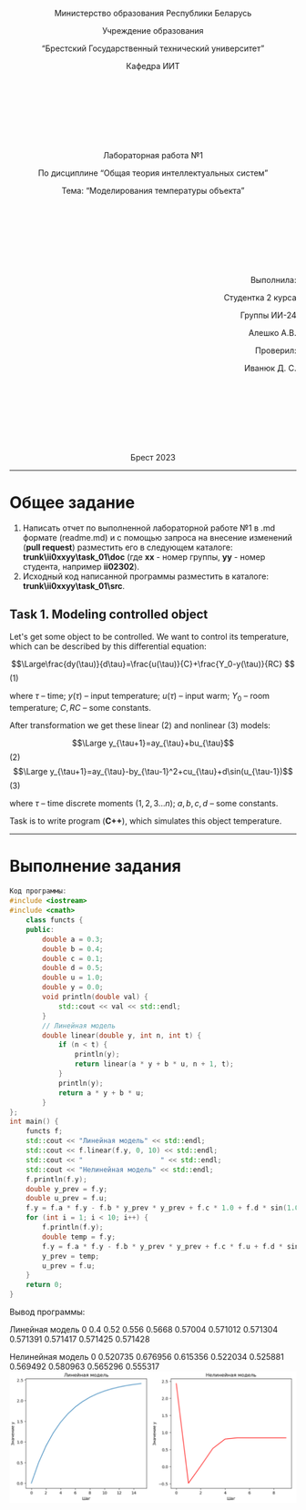 <p style="text-align: center;">Министерство образования Республики Беларусь</p>
<p style="text-align: center;">Учреждение образования</p>
<p style="text-align: center;">“Брестский Государственный технический университет”</p>
<p style="text-align: center;">Кафедра ИИТ</p>
<div style="margin-bottom: 10em;"></div>
<p style="text-align: center;">Лабораторная работа №1</p>
<p style="text-align: center;">По дисциплине “Общая теория интеллектуальных систем”</p>
<p style="text-align: center;">Тема: “Моделирования температуры объекта”</p>
<div style="margin-bottom: 10em;"></div>
<p style="text-align: right;">Выполнила:</p>
<p style="text-align: right;">Студентка 2 курса</p>
<p style="text-align: right;">Группы ИИ-24</p>
<p style="text-align: right;">Алешко А.В.</p>
<p style="text-align: right;">Проверил:</p>
<p style="text-align: right;">Иванюк Д. С.</p>
<div style="margin-bottom: 10em;"></div>
<p style="text-align: center;">Брест 2023</p>

---

# Общее задание #
1. Написать отчет по выполненной лабораторной работе №1 в .md формате (readme.md) и с помощью запроса на внесение изменений (**pull request**) разместить его в следующем каталоге: **trunk\ii0xxyy\task_01\doc** (где **xx** - номер группы, **yy** - номер студента, например **ii02302**).
2. Исходный код написанной программы разместить в каталоге: **trunk\ii0xxyy\task_01\src**.

## Task 1. Modeling controlled object ##
Let's get some object to be controlled. We want to control its temperature, which can be described by this differential equation:

$$\Large\frac{dy(\tau)}{d\tau}=\frac{u(\tau)}{C}+\frac{Y_0-y(\tau)}{RC} $$ (1)

where $\tau$ – time; $y(\tau)$ – input temperature; $u(\tau)$ – input warm; $Y_0$ – room temperature; $C,RC$ – some constants.

After transformation we get these linear (2) and nonlinear (3) models:

$$\Large y_{\tau+1}=ay_{\tau}+bu_{\tau}$$ (2)
$$\Large y_{\tau+1}=ay_{\tau}-by_{\tau-1}^2+cu_{\tau}+d\sin(u_{\tau-1})$$ (3)

where $\tau$ – time discrete moments ($1,2,3{\dots}n$); $a,b,c,d$ – some constants.

Task is to write program (**С++**), which simulates this object temperature.


---
# Выполнение задания #
```C++
Код программы:
#include <iostream>
#include <cmath>
    class functs {
    public:
        double a = 0.3;
        double b = 0.4;
        double c = 0.1;
        double d = 0.5;
        double u = 1.0;
        double y = 0.0;
        void println(double val) {
            std::cout << val << std::endl;
        }
        // Линейная модель
        double linear(double y, int n, int t) {
            if (n < t) {
                println(y);
                return linear(a * y + b * u, n + 1, t);
            }
            println(y);
            return a * y + b * u;
        }
};
int main() {
    functs f;
    std::cout << "Линейная модель" << std::endl;
    std::cout << f.linear(f.y, 0, 10) << std::endl;
    std::cout << "                   " << std::endl;
    std::cout << "Нелинейная модель" << std::endl;
    f.println(f.y);
    double y_prev = f.y;
    double u_prev = f.u;
    f.y = f.a * f.y - f.b * y_prev * y_prev + f.c * 1.0 + f.d * sin(1.0);
    for (int i = 1; i < 10; i++) {
        f.println(f.y);
        double temp = f.y;
        f.y = f.a * f.y - f.b * y_prev * y_prev + f.c * f.u + f.d * sin(u_prev);
        y_prev = temp;
        u_prev = f.u;
    }
    return 0;
}
```     

Вывод программы:

Линейная модель
0
0.4
0.52
0.556
0.5668
0.57004
0.571012
0.571304
0.571391
0.571417
0.571425
0.571428

Нелинейная модель
0
0.520735
0.676956
0.615356
0.522034
0.525881
0.569492
0.580963
0.565296
0.555317
![Alt text](image-7.png)